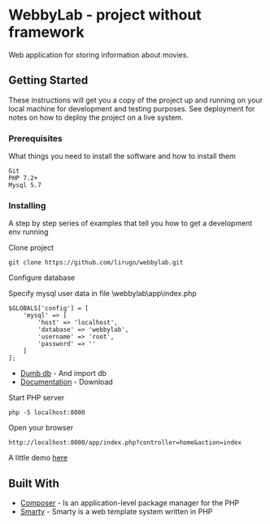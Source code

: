 # WebbyLab - project without framework

Web application for storing information about movies.

## Getting Started

These instructions will get you a copy of the project up and running on your local machine for development and testing purposes. See deployment for notes on how to deploy the project on a live system.

### Prerequisites

What things you need to install the software and how to install them

```
Git
PHP 7.2+
Mysql 5.7
```

### Installing

A step by step series of examples that tell you how to get a development env running

Clone project

```
git clone https://github.com/lirugo/webbylab.git
```

Configure database

Specify mysql user data in file \webbylab\app\index.php

```
$GLOBALS['config'] = [
    'mysql' => [
        'host' => 'localhost',
        'database' => 'webbylab',
        'username' => 'root',
        'password' => ''
    ]
];
```

* [Dumb db](https://drive.google.com/open?id=1VH2QnS8DcL4zw6GUZLY-wcROFWZfnu3F) - And import db
* [Documentation](https://drive.google.com/file/d/1O8D6nSzpqKiyRO8CvROxXGQkwSzxEWBG/view?usp=sharing) - Download

Start PHP server

```
php -S localhost:8000
```
Open your browser
```
http://localhost:8000/app/index.php?controller=home&action=index
```

A little demo [here](https://drive.google.com/open?id=1VH2QnS8DcL4zw6GUZLY-wcROFWZfnu3F)

## Built With

* [Composer](https://getcomposer.org/) - Is an application-level package manager for the PHP
* [Smarty](https://www.smarty.net/) - Smarty is a web template system written in PHP
